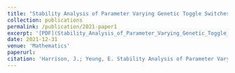 ```yaml
---
title: "Stability Analysis of Parameter Varying Genetic Toggle Switches Using Koopman Operators"
collection: publications
permalink: /publication/2021-paper1
excerpt: '[PDF](Stability_Analysis_of_Parameter_Varying_Genetic_Toggle_Switches_Using_Koopman_Operators__final_.pdf)'
date: 2021-12-31
venue: 'Mathematics'
paperurl: 
citation: 'Harrison, J.; Yeung, E. Stability Analysis of Parameter Varying Genetic Toggle Switches Using Koopman Operators. Mathematics 2021, 9, 3133. https://doi.org/10.3390/math9233133'
---
```


